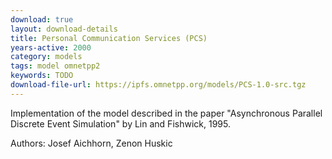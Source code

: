 ```yaml
---
download: true
layout: download-details
title: Personal Communication Services (PCS)
years-active: 2000
category: models
tags: model omnetpp2
keywords: TODO
download-file-url: https://ipfs.omnetpp.org/models/PCS-1.0-src.tgz
---
```


Implementation of the model described in the paper "Asynchronous Parallel
Discrete Event Simulation" by Lin and Fishwick, 1995.

Authors: Josef Aichhorn, Zenon Huskic
